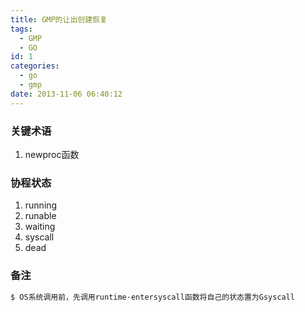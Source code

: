 ```yaml
---
title: GMP的让出创建恢复
tags:
  - GMP
  - GO
id: 1
categories:
  - go
  - gmp
date: 2013-11-06 06:40:12
---
```


### 关键术语

1. newproc函数


### 协程状态

1. running
2. runable
3. waiting
4. syscall 
5. dead

### 备注

``` bash
$ OS系统调用前，先调用runtime·entersyscall函数将自己的状态置为Gsyscall
```